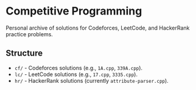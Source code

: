 ﻿# Competitive Programming

Personal archive of solutions for Codeforces, LeetCode, and HackerRank practice problems.

## Structure
- `cf/` - Codeforces solutions (e.g., `1A.cpp`, `339A.cpp`).
- `lc/` - LeetCode solutions (e.g., `17.cpp`, `3335.cpp`).
- `hr/` - HackerRank solutions (currently `attribute-parser.cpp`).
